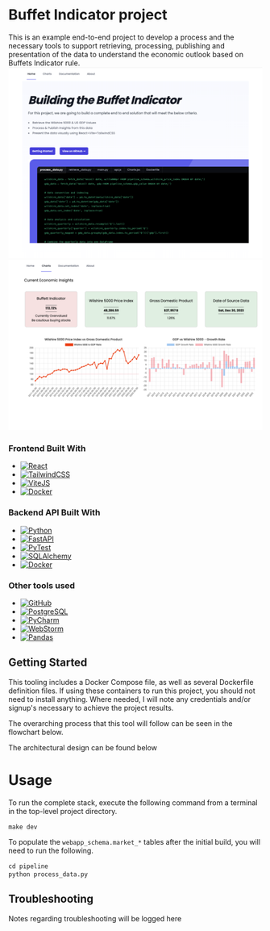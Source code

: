 # Buffet Indicator project
This is an example end-to-end project to develop a process and the necessary tools to support retrieving, processing, publishing and presentation of the data to understand the economic outlook based on Buffets Indicator rule.
![HomePage Screenshot](project_notes/screenshots/homepage.png)
![Charts Screenshot](project_notes/screenshots/charts.png)

### Frontend Built With
* [![React][React.js]][React-url]
* [![TailwindCSS][TailwindCSS-shield]][TailwindCSS-url]
* [![ViteJS][Vitejs-shield]][Vitejs-url]
* [![Docker][Docker-shield]][Docker-url]

### Backend API Built With
* [![Python][Python-shield]][Python-url]
* [![FastAPI][FastAPI-shield]][FastAPI-url]
* [![PyTest][PyTest-shield]][PyTest-url]
* [![SQLAlchemy][SQLAlchemy-shield]][SQLAlchemy-url]
* [![Docker][Docker-shield]][Docker-url]

### Other tools used
* [![GitHub][GitHub-shield]][GitHub-url]
* [![PostgreSQL][PostgreSQL-shield]][PostgreSQL-url]
* [![PyCharm][PyCharm-shield]][PyCharm-url]
* [![WebStorm][WebStorm-shield]][WebStorm-url]
* [![Pandas][Pandas-shield]][Pandas-url]

<!-- GETTING STARTED -->
## Getting Started

This tooling includes a Docker Compose file, as well as several Dockerfile definition files.  If using these containers to run this project, you should not need to install anything.
Where needed, I will note any credentials and/or signup's necessary to achieve the project results.


The overarching process that this tool will follow can be seen in the flowchart below.


The architectural design can be found below


# Usage
To run the complete stack, execute the following command from a terminal in the top-level project directory.
```shell
make dev
```
To populate the `webapp_schema.market_*` tables after the initial build, you will need to run the following.
```shell
cd pipeline
python process_data.py
```
## Troubleshooting
Notes regarding troubleshooting will be logged here


<!-- MARKDOWN LINKS & IMAGES -->
<!-- https://www.markdownguide.org/basic-syntax/#reference-style-links -->
[contributors-shield]: https://img.shields.io/github/contributors/github_username/repo_name.svg?style=for-the-badge
[contributors-url]: https://github.com/github_username/repo_name/graphs/contributors
[forks-shield]: https://img.shields.io/github/forks/github_username/repo_name.svg?style=for-the-badge
[forks-url]: https://github.com/github_username/repo_name/network/members
[stars-shield]: https://img.shields.io/github/stars/github_username/repo_name.svg?style=for-the-badge
[stars-url]: https://github.com/github_username/repo_name/stargazers
[issues-shield]: https://img.shields.io/github/issues/github_username/repo_name.svg?style=for-the-badge
[issues-url]: https://github.com/github_username/repo_name/issues
[license-shield]: https://img.shields.io/github/license/github_username/repo_name.svg?style=for-the-badge
[license-url]: https://github.com/github_username/repo_name/blob/master/LICENSE.txt
[linkedin-shield]: https://img.shields.io/badge/-LinkedIn-black.svg?style=for-the-badge&logo=linkedin&colorB=555
[linkedin-url]: https://linkedin.com/in/linkedin_username
[React.js]: https://img.shields.io/badge/React-20232A?style=for-the-badge&logo=react&logoColor=61DAFB
[React-url]: https://reactjs.org/
[Docker-shield]:https://img.shields.io/static/v1?style=for-the-badge&message=Docker&color=2496ED&logo=Docker&logoColor=FFFFFF&label=
[Docker-url]: https://www.docker.com/
[TailwindCSS-shield]: https://img.shields.io/static/v1?style=for-the-badge&message=Tailwind+CSS&color=222222&logo=Tailwind+CSS&logoColor=06B6D4&label=
[TailwindCSS-url]: https://tailwindcss.com
[Vitejs-shield]: https://img.shields.io/static/v1?style=for-the-badge&message=Vite&color=646CFF&logo=Vite&logoColor=FFFFFF&label=
[Vitejs-url]: https://vitejs.dev/guide/
[Python-shield]: https://img.shields.io/static/v1?style=for-the-badge&message=Python&color=3776AB&logo=Python&logoColor=FFFFFF&label=
[Python-url]: https://www.python.org
[PyTest-shield]: https://img.shields.io/static/v1?style=for-the-badge&message=Pytest&color=0A9EDC&logo=Pytest&logoColor=FFFFFF&label=
[PyTest-url]: https://docs.pytest.org/en/8.0.x/
[SQLAlchemy-shield]: https://img.shields.io/static/v1?style=for-the-badge&message=SQLAlchemy&color=D71F00&logo=SQLAlchemy&logoColor=FFFFFF&label=
[SQLAlchemy-url]: https://www.sqlalchemy.org

[PostgreSQL-shield]: https://img.shields.io/static/v1?style=for-the-badge&message=PostgreSQL&color=4169E1&logo=PostgreSQL&logoColor=FFFFFF&label=
[PostgreSQL-url]: https://www.postgresql.org
[WebStorm-shield]: https://img.shields.io/static/v1?style=for-the-badge&message=WebStorm&color=000000&logo=WebStorm&logoColor=FFFFFF&label=
[WebStorm-url]: https://www.jetbrains.com/webstorm/
[PyCharm-shield]: https://img.shields.io/static/v1?style=for-the-badge&message=PyCharm&color=000000&logo=PyCharm&logoColor=FFFFFF&label=
[PyCharm-url]: https://www.jetbrains.com/pycharm/
[GitHub-shield]:https://img.shields.io/static/v1?style=for-the-badge&message=GitHub&color=181717&logo=GitHub&logoColor=FFFFFF&label=
[GitHub-url]: https://github.com
[FastAPI-shield]:https://img.shields.io/static/v1?style=for-the-badge&message=FastAPI&color=009688&logo=FastAPI&logoColor=FFFFFF&label=
[FastAPI-url]: https://fastapi.tiangolo.com

[Pandas-shield]:https://img.shields.io/badge/pandas-%23150458.svg?style=for-the-badge&logo=pandas&logoColor=white
[Pandas-url]: https://pandas.pydata.org/